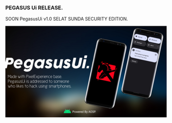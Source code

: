 ### PEGASUS Ui RELEASE.
SOON PegasusUi v1.0 SELAT SUNDA SECURITY EDITION.

<img src="20220828_152938.jpg">
